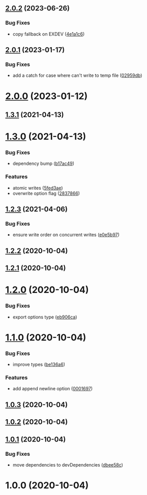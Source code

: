 ## [2.0.2](https://github.com/bconnorwhite/write-file-safe/compare/v2.0.1...v2.0.2) (2023-06-26)


### Bug Fixes

* copy fallback on EXDEV ([4e1a1c6](https://github.com/bconnorwhite/write-file-safe/commit/4e1a1c6dc4ff6c1d074ade10c3021bf6c6daf6c6))



## [2.0.1](https://github.com/bconnorwhite/write-file-safe/compare/v2.0.0...v2.0.1) (2023-01-17)


### Bug Fixes

* add a catch for case where can't write to temp file ([02959db](https://github.com/bconnorwhite/write-file-safe/commit/02959db346115af740591baca3a5207496809c76))



# [2.0.0](https://github.com/bconnorwhite/write-file-safe/compare/v1.3.1...v2.0.0) (2023-01-12)



## [1.3.1](https://github.com/bconnorwhite/write-file-safe/compare/v1.3.0...v1.3.1) (2021-04-13)



# [1.3.0](https://github.com/bconnorwhite/write-file-safe/compare/v1.2.3...v1.3.0) (2021-04-13)


### Bug Fixes

* dependency bump ([b17ac49](https://github.com/bconnorwhite/write-file-safe/commit/b17ac493ea3185911f0a3c64fc8a2eb5f7e5583e))


### Features

* atomic writes ([5fed3ae](https://github.com/bconnorwhite/write-file-safe/commit/5fed3aeda77c62d7d700c2f99cc56856cf80b09d))
* overwrite option flag ([2837866](https://github.com/bconnorwhite/write-file-safe/commit/2837866859f86a76004112a14ad4571b068087ad))



## [1.2.3](https://github.com/bconnorwhite/write-file-safe/compare/v1.2.2...v1.2.3) (2021-04-06)


### Bug Fixes

* ensure write order on concurrent writes ([e0e5b97](https://github.com/bconnorwhite/write-file-safe/commit/e0e5b97b5f475924a90022549882672a4db403e5))



## [1.2.2](https://github.com/bconnorwhite/write-file-safe/compare/v1.2.1...v1.2.2) (2020-10-04)



## [1.2.1](https://github.com/bconnorwhite/write-file-safe/compare/v1.2.0...v1.2.1) (2020-10-04)



# [1.2.0](https://github.com/bconnorwhite/write-file-safe/compare/v1.1.0...v1.2.0) (2020-10-04)


### Bug Fixes

* export options type ([eb906ca](https://github.com/bconnorwhite/write-file-safe/commit/eb906ca07c838ff006e73c84f6c6038afe8ccb7f))



# [1.1.0](https://github.com/bconnorwhite/write-file-safe/compare/v1.0.3...v1.1.0) (2020-10-04)


### Bug Fixes

* improve types ([be136a6](https://github.com/bconnorwhite/write-file-safe/commit/be136a640ab052a7637a21da03e45693434d2825))


### Features

* add append newline option ([0001697](https://github.com/bconnorwhite/write-file-safe/commit/000169729d124ab17ac25145da4f8f2611028ec7))



## [1.0.3](https://github.com/bconnorwhite/write-file-safe/compare/v1.0.2...v1.0.3) (2020-10-04)



## [1.0.2](https://github.com/bconnorwhite/write-file-safe/compare/v1.0.1...v1.0.2) (2020-10-04)



## [1.0.1](https://github.com/bconnorwhite/write-file-safe/compare/v1.0.0...v1.0.1) (2020-10-04)


### Bug Fixes

* move dependencies to devDependencies ([dbee58c](https://github.com/bconnorwhite/write-file-safe/commit/dbee58c984640b2dc86783cb64a16139957c59c4))



# 1.0.0 (2020-10-04)



